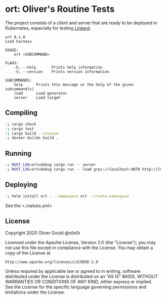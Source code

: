 # ort: Oliver's Routine Tests

The project consists of a client and server that are ready to be deployed in
Kubernetes, especially for testing [Linkerd](https://linkerd.io).

```
ort 0.1.0
Load harness

USAGE:
    ort <SUBCOMMAND>

FLAGS:
    -h, --help       Prints help information
    -V, --version    Prints version information

SUBCOMMANDS:
    help      Prints this message or the help of the given subcommand(s)
    load      Load generator
    server    Load target
```

## Compiling

```sh
:; cargo check
:; cargo test
:; cargo build --release
:; docker buildx build .
```

## Running

```sh
:; RUST_LOG=ort=debug cargo run -- server
:; RUST_LOG=ort=debug cargo run -- load grpc://localhost:8070 http://localhost:8080
```

## Deploying

```sh
:; helm install ort . --namespace ort --create-namespace
```

See the <./values.yml>

## License

Copyright 2020 Oliver Gould @olix0r

Licensed under the Apache License, Version 2.0 (the "License"); you may not
use this file except in compliance with the License. You may obtain a copy of
the License at

    http://www.apache.org/licenses/LICENSE-2.0

Unless required by applicable law or agreed to in writing, software
distributed under the License is distributed on an "AS IS" BASIS, WITHOUT
WARRANTIES OR CONDITIONS OF ANY KIND, either express or implied. See the
License for the specific language governing permissions and limitations under
the License.
